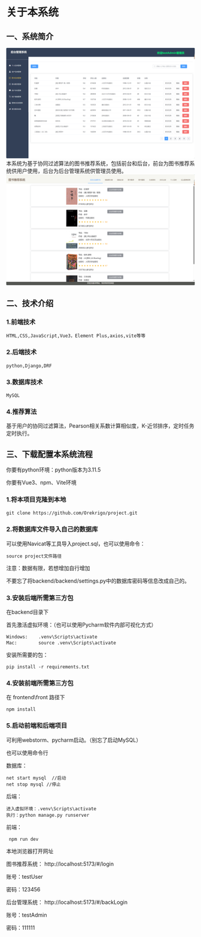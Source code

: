 # 关于本系统

## 一、系统简介

![2](assets/2.png)本系统为基于协同过滤算法的图书推荐系统，包括前台和后台，前台为图书推荐系统供用户使用，后台为后台管理系统供管理员使用。![1](assets/1.png)

## 二、技术介绍

### 1.前端技术

```
HTML,CSS,JavaScript,Vue3，Element Plus,axios,vite等等
```

### 2.后端技术

```
python,Django,DRF
```

### 3.数据库技术

```
MySQL
```

### 4.推荐算法

基于用户的协同过滤算法，Pearson相关系数计算相似度，K-近邻排序，定时任务定时执行。

## 三、下载配置本系统流程

你要有python环境：python版本为3.11.5

你要有Vue3、npm、Vite环境

### 1.将本项目克隆到本地

```
git clone https://github.com/Orekrigo/project.git
```

### 2.将数据库文件导入自己的数据库

可以使用Navicat等工具导入project.sql，也可以使用命令：

```
source project文件路径
```

注意：数据有限，若想增加自行增加

不要忘了将backend/backend/settings.py中的数据库密码等信息改成自己的。

### 3.安装后端所需第三方包

在backend目录下

首先激活虚拟环境：（也可以使用Pycharm软件内部可视化方式）

```
Windows:    .venv\Scripts\activate
Mac:        source .venv\Scripts\activate
```

安装所需要的包：

```
pip install -r requirements.txt
```

### 4.安装前端所需第三方包

在 frontend\front 路径下

```
npm install
```

### 5.启动前端和后端项目

可利用webstorm、pycharm启动。（别忘了启动MySQL）

也可以使用命令行

数据库：

```
net start mysql  //启动
net stop mysql //停止
```

后端：

```
进入虚拟环境：.venv\Scripts\activate
执行：python manage.py runserver
```

前端：

```
 npm run dev   
```

本地浏览器打开网址

图书推荐系统：  http://localhost:5173/#/login

账号：testUser

密码：123456

后台管理系统：  http://localhost:5173/#/backLogin

账号：testAdmin

密码：111111



